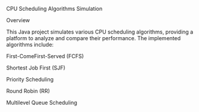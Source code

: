 CPU Scheduling Algorithms Simulation

Overview

This Java project simulates various CPU scheduling algorithms, providing a platform to analyze and compare their performance. The implemented algorithms include:

First-ComeFirst-Served (FCFS)

Shortest Job First (SJF)

Priority Scheduling

Round Robin (RR)

Multilevel Queue Scheduling 
